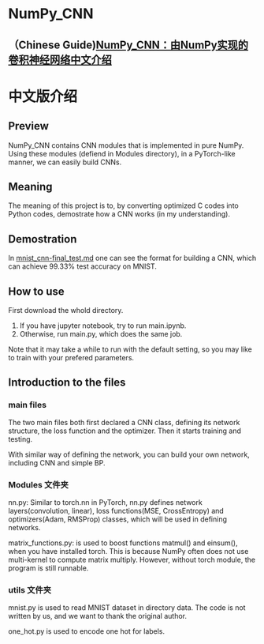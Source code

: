 # NumPy_CNN

## （Chinese Guide)[NumPy_CNN：由NumPy实现的卷积神经网络中文介绍](https://github.com/EthanLifeGreat/NumPy_CNN/blob/main/README.CN.md)

# 中文版介绍

## Preview
NumPy_CNN contains CNN modules that is implemented in pure NumPy. Using these modules (defiend in Modules directory), in a PyTorch-like manner, we can easily build CNNs.

## Meaning
The meaning of this project is to, by converting optimized C codes into Python codes, demostrate how a CNN works (in my understanding).

## Demostration
In [mnist_cnn-final_test.md](https://github.com/EthanLifeGreat/NumPy_CNN/blob/main/mnist_cnn-final_test.md) one can see the format for building a CNN, which can achieve 99.33% test accuracy on MNIST.

## How to use
First download the whold directory.
1. If you have jupyter notebook, try to run main.ipynb.
2. Otherwise, run main.py, which does the same job.

Note that it may take a while to run with the default setting, so you may like to train with your prefered parameters.

## Introduction to the files
### main files
The two main files both first declared a CNN class, defining its network structure, the loss function and the optimizer. Then it starts training and testing.

With similar way of defining the network, you can build your own network, including CNN and simple BP.


### Modules 文件夹
nn.py: Similar to torch.nn in PyTorch, nn.py defines network layers(convolution, linear), loss functions(MSE, CrossEntropy) and optimizers(Adam, RMSProp) classes, which will be used in defining networks.

matrix_functions.py: is used to boost functions matmul() and einsum(), when you have installed torch. This is because NumPy often does not use multi-kernel to compute matrix multiply. However, without torch module, the program is still runnable.


### utils 文件夹
mnist.py is used to read MNIST dataset in directory data. The code is not written by us, and we want to thank the original author.

one_hot.py is used to encode one hot for labels.
